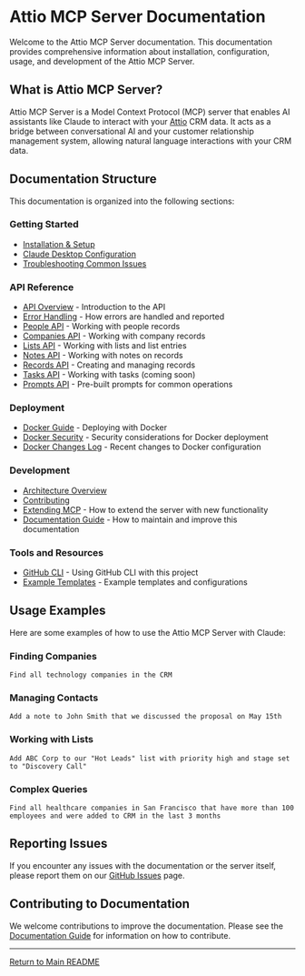 # Attio MCP Server Documentation

Welcome to the Attio MCP Server documentation. This documentation provides comprehensive information about installation, configuration, usage, and development of the Attio MCP Server.

## What is Attio MCP Server?

Attio MCP Server is a Model Context Protocol (MCP) server that enables AI assistants like Claude to interact with your [Attio](https://attio.com/) CRM data. It acts as a bridge between conversational AI and your customer relationship management system, allowing natural language interactions with your CRM data.

## Documentation Structure

This documentation is organized into the following sections:

### Getting Started
- [Installation & Setup](./getting-started.md)
- [Claude Desktop Configuration](./claude-desktop-config.md)
- [Troubleshooting Common Issues](./troubleshooting.md)

### API Reference
- [API Overview](./api/api-overview.md) - Introduction to the API
- [Error Handling](./api/error-handling.md) - How errors are handled and reported
- [People API](./api/people-api.md) - Working with people records
- [Companies API](./api/objects-api.md) - Working with company records
- [Lists API](./api/lists-api.md) - Working with lists and list entries
- [Notes API](./api/notes-api.md) - Working with notes on records
- [Records API](./api/records-api.md) - Creating and managing records
- [Tasks API](./api/tasks-api.md) - Working with tasks (coming soon)
- [Prompts API](./api/prompts-api.md) - Pre-built prompts for common operations

### Deployment
- [Docker Guide](./docker/docker-guide.md) - Deploying with Docker
- [Docker Security](./docker/security-guide.md) - Security considerations for Docker deployment
- [Docker Changes Log](./docker/CHANGES.md) - Recent changes to Docker configuration

### Development
- [Architecture Overview](./architecture.md)
- [Contributing](../CONTRIB.md)
- [Extending MCP](./api/extending-mcp.md) - How to extend the server with new functionality
- [Documentation Guide](./documentation-guide.md) - How to maintain and improve this documentation

### Tools and Resources
- [GitHub CLI](./tools/github-cli.md) - Using GitHub CLI with this project
- [Example Templates](./examples/) - Example templates and configurations

## Usage Examples

Here are some examples of how to use the Attio MCP Server with Claude:

### Finding Companies
```
Find all technology companies in the CRM
```

### Managing Contacts
```
Add a note to John Smith that we discussed the proposal on May 15th
```

### Working with Lists
```
Add ABC Corp to our "Hot Leads" list with priority high and stage set to "Discovery Call"
```

### Complex Queries
```
Find all healthcare companies in San Francisco that have more than 100 employees and were added to CRM in the last 3 months
```

## Reporting Issues

If you encounter any issues with the documentation or the server itself, please report them on our [GitHub Issues](https://github.com/kesslerio/attio-mcp-server/issues) page.

## Contributing to Documentation

We welcome contributions to improve the documentation. Please see the [Documentation Guide](./documentation-guide.md) for information on how to contribute.

---

[Return to Main README](../README.md)
